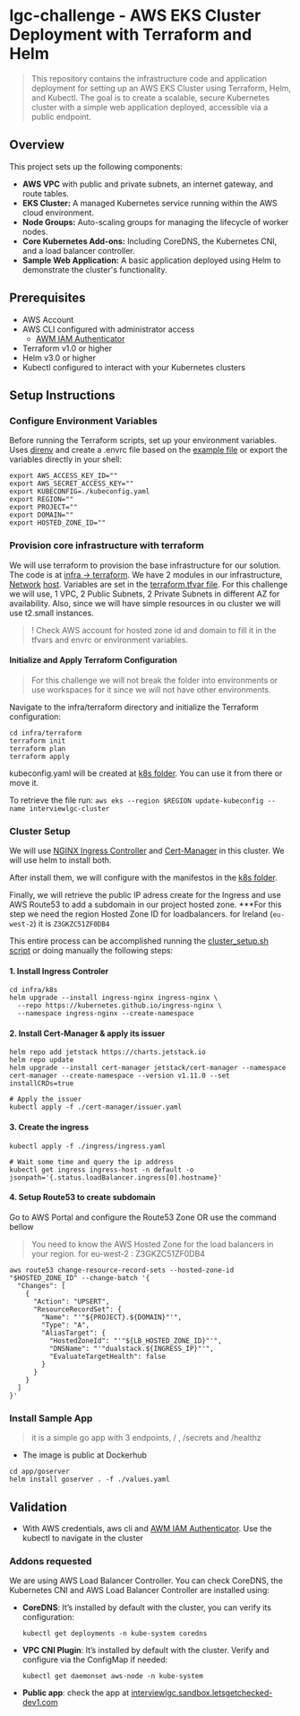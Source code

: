 # lgc-challenge - AWS EKS Cluster Deployment with Terraform and Helm

> This repository contains the infrastructure code and application deployment for setting up an AWS EKS Cluster using Terraform, Helm, and Kubectl. The goal is to create a scalable, secure Kubernetes cluster with a simple web application deployed, accessible via a public endpoint.

## Overview

This project sets up the following components:
- **AWS VPC** with public and private subnets, an internet gateway, and route tables.
- **EKS Cluster:** A managed Kubernetes service running within the AWS cloud environment.
- **Node Groups:** Auto-scaling groups for managing the lifecycle of worker nodes.
- **Core Kubernetes Add-ons:** Including CoreDNS, the Kubernetes CNI, and a load balancer controller.
- **Sample Web Application:** A basic application deployed using Helm to demonstrate the cluster's functionality.

## Prerequisites

- AWS Account
- AWS CLI configured with administrator access
    - [AWM IAM Authenticator](https://github.com/kubernetes-sigs/aws-iam-authenticator)
- Terraform v1.0 or higher
- Helm v3.0 or higher
- Kubectl configured to interact with your Kubernetes clusters

## Setup Instructions

### Configure Environment Variables

Before running the Terraform scripts, set up your environment variables. Uses [direnv]() and create a .envrc file based on the [example file](.envrc.example) or export the variables directly in your shell:

```shell
export AWS_ACCESS_KEY_ID=""
export AWS_SECRET_ACCESS_KEY=""
export KUBECONFIG=./kubeconfig.yaml
export REGION=""
export PROJECT=""
export DOMAIN=""
export HOSTED_ZONE_ID=""
```

### Provision core infrastructure with terraform

We will use terraform to provision the base infrastructure for our solution. The code is at [infra -> terraform](infra/terraform/). We have 2 modules in our infrastructure, [Network](infra/terraform/modules/network/) [host](infra/terraform/modules/host). Variables are set in the [terraform.tfvar file](infra/terraform/terraform.tfvars). For this challenge we will use, 1 VPC, 2 Public Subnets, 2 Private Subnets in different AZ for availability. Also, since we will have simple resources in ou cluster we will use t2.small instances.

> ! Check AWS account for hosted zone id and domain to fill it in the tfvars and envrc or environment variables.


#### Initialize and Apply Terraform Configuration

> For this challenge we will not break the folder into environments or use workspaces for it since we will not have other environments.

Navigate to the infra/terraform directory and initialize the Terraform configuration:

```shell
cd infra/terraform
terraform init
terraform plan
terraform apply
```

kubeconfig.yaml will be created at [k8s folder](infra/k8s/). You can use it from there or move it.

To retrieve the file run: `aws eks --region $REGION update-kubeconfig --name interviewlgc-cluster`


### Cluster Setup

We will use [NGINX Ingress Controller](https://kubernetes.github.io/ingress-nginx/deploy/) and [Cert-Manager](https://cert-manager.io/docs/installation/helm/) in this cluster. We will use helm to install both.

After install them, we will configure with the manifestos in the [k8s folder](infra/k8s/).

Finally, we will retrieve the public IP adress create for the Ingress and use AWS Route53 to add a subdomain in our project hosted zone. ***For this step we need the region Hosted Zone ID for loadbalancers. for Ireland (`eu-west-2`) it is `Z3GKZC51ZF0DB4`

This entire process can be accomplished running the [cluster_setup.sh script](infra/k8s/cluster-setup.sh) or doing manually the following steps:

#### 1. Install Ingress Controler

```shell
cd infra/k8s
helm upgrade --install ingress-nginx ingress-nginx \
  --repo https://kubernetes.github.io/ingress-nginx \
  --namespace ingress-nginx --create-namespace
```

#### 2. Install Cert-Manager & apply its issuer

```shell
helm repo add jetstack https://charts.jetstack.io
helm repo update
helm upgrade --install cert-manager jetstack/cert-manager --namespace cert-manager --create-namespace --version v1.11.0 --set installCRDs=true

# Apply the issuer
kubectl apply -f ./cert-manager/issuer.yaml
```

#### 3. Create the ingress

```shell
kubectl apply -f ./ingress/ingress.yaml

# Wait some time and query the ip address
kubectl get ingress ingress-host -n default -o jsonpath='{.status.loadBalancer.ingress[0].hostname}'
```

#### 4. Setup Route53 to create subdomain

Go to AWS Portal and configure the Route53 Zone OR use the command bellow

>You need to know the AWS Hosted Zone for the load balancers in your region. for eu-west-2 : Z3GKZC51ZF0DB4

```shell
aws route53 change-resource-record-sets --hosted-zone-id "$HOSTED_ZONE_ID" --change-batch '{
  "Changes": [
    {
      "Action": "UPSERT",
      "ResourceRecordSet": {
        "Name": "'"${PROJECT}.${DOMAIN}"'",
        "Type": "A",
        "AliasTarget": {
          "HostedZoneId": "'"${LB_HOSTED_ZONE_ID}"'",
          "DNSName": "'"dualstack.${INGRESS_IP}"'",
          "EvaluateTargetHealth": false
        }
      }
    }
  ]
}'
```

### Install Sample App

> it is a simple go app with 3 endpoints, / , /secrets and /healthz

- The image is public at Dockerhub

```shell
cd app/goserver
helm install goserver . -f ./values.yaml
```

## Validation

- With AWS credentials, aws cli and [AWM IAM Authenticator](https://github.com/kubernetes-sigs/aws-iam-authenticator). Use the kubectl to navigate in the cluster

### Addons requested

We are using AWS Load Balancer Controller.
You can check CoreDNS, the Kubernetes CNI and AWS Load Balancer Controller are installed using:

- **CoreDNS**: It’s installed by default with the cluster,  you can verify its configuration:
    
    ```
    kubectl get deployments -n kube-system coredns
    ```
    
- **VPC CNI Plugin**:  It’s installed by default with the cluster. Verify and configure via the ConfigMap if needed:
    
    ```
    kubectl get daemonset aws-node -n kube-system
    ```

- **Public app**: check the app at [interviewlgc.sandbox.letsgetchecked-dev1.com](https://interviewlgc.sandbox.letsgetchecked-dev1.com)
